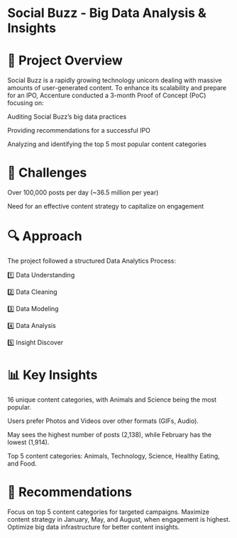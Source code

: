 # Social Buzz - Big Data Analysis & Insights

# 📌 Project Overview
Social Buzz is a rapidly growing technology unicorn dealing with massive amounts of user-generated content. To enhance its scalability and prepare for an IPO, Accenture conducted a 3-month Proof of Concept (PoC) focusing on:

Auditing Social Buzz’s big data practices

Providing recommendations for a successful IPO

Analyzing and identifying the top 5 most popular content categories



# 🚀 Challenges

Over 100,000 posts per day (~36.5 million per year)

Need for an effective content strategy to capitalize on engagement



# 🔍 Approach
The project followed a structured Data Analytics Process:

1️⃣ Data Understanding

2️⃣ Data Cleaning

3️⃣ Data Modeling

4️⃣ Data Analysis

5️⃣ Insight Discover



# 📊 Key Insights

16 unique content categories, with Animals and Science being the most popular.

Users prefer Photos and Videos over other formats (GIFs, Audio).

May sees the highest number of posts (2,138), while February has the lowest (1,914).

Top 5 content categories: Animals, Technology, Science, Healthy Eating, and Food.



# 🎯 Recommendations

Focus on top 5 content categories for targeted campaigns.
Maximize content strategy in January, May, and August, when engagement is highest.
Optimize big data infrastructure for better content insights.
